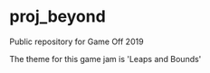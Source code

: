 # proj_beyond
Public repository for Game Off 2019

The theme for this game jam is 'Leaps and Bounds'
